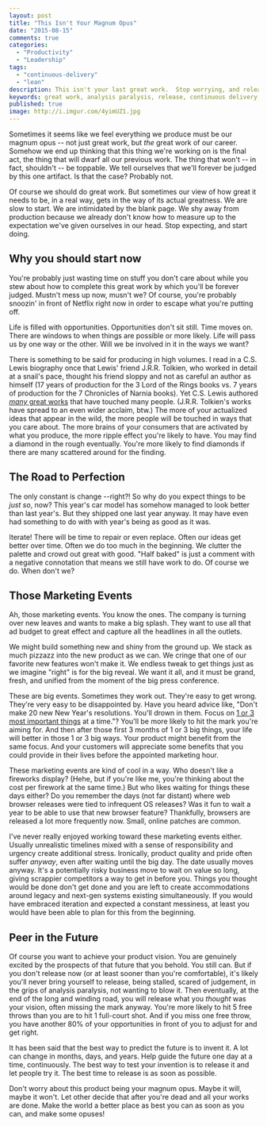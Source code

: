```yaml
---
layout: post
title: "This Isn't Your Magnum Opus"
date: "2015-08-15"
comments: true
categories:
  - "Productivity"
  - "Leadership"
tags: 
  - "continuous-delivery"
  - "lean"
description: This isn't your last great work.  Stop worrying, and release.
keywords: great work, analysis paralysis, release, continuous delivery, mvp, lean
published: true
image: http://i.imgur.com/4yimUZ1.jpg
---
```


Sometimes it seems like we feel everything we produce must be our magnum opus -- not just great work, but *the* great work of our career.  Somehow we end up thinking that this thing we're working on is the final act, the thing that will dwarf all our previous work.  The thing that won't -- in fact, shouldn't -- be toppable.  We tell ourselves that we'll forever be judged by this one artifact.  Is that the case?  Probably not.

<!--more-->

Of course we should do great work.  But sometimes our view of how great it needs to be, in a real way, gets in the way of its actual greatness.  We are slow to start.  We are intimidated by the blank page.  We shy away from production because we already don't know how to measure up to the expectation we've given ourselves in our head.  Stop expecting, and start doing.

## Why you should start now

You're probably just wasting time on stuff you don't care about while you stew about how to complete this great work by which you'll be forever judged.  Mustn't mess up now, musn't we?  Of course, you're probably snoozin' in front of Netflix right now in order to escape what you're putting off.

Life is filled with opportunities.  Opportunities don't sit still.  Time moves on.  There are windows to when things are possible or more likely.  Life will pass us by one way or the other.  Will we be involved in it in the ways we want?

There is something to be said for producing in high volumes.  I read in a C.S. Lewis biography once that Lewis' friend J.R.R. Tolkien, who worked in detail at a snail's pace, thought his friend sloppy and not as careful an author as himself (17 years of production for the 3 Lord of the Rings books vs. 7 years of production for the 7 Chronicles of Narnia books).  Yet C.S. Lewis authored [*many* great works](https://en.wikipedia.org/wiki/C._S._Lewis_bibliography) that have touched many people.  (J.R.R. Tolkien's works have spread to an even wider acclaim, btw.)  The more of your actualized ideas that appear in the wild, the more people will be touched in ways that you care about.  The more brains of your consumers that are activated by what you produce, the more ripple effect you're likely to have.  You may find a diamond in the rough eventually.  You're more likely to find diamonds if there are many scattered around for the finding.

## The Road to Perfection

The only constant is change --right?!  So why do you expect things to be *just so*, now?  This year's car model has somehow managed to look better than last year's.  But they shipped one last year anyway.  It may have even had something to do with with year's being as good as it was.

Iterate!  There will be time to repair or even replace. Often our ideas get better over time.  Often we do too much in the beginning.  We clutter the palette and crowd out great with good.  "Half baked" is just a comment with a negative connotation that means we still have work to do.  Of course we do.  When don't we?

## Those Marketing Events

Ah, those marketing events.  You know the ones.  The company is turning over new leaves and wants to make a big splash.  They want to use all that ad budget to great effect and capture all the headlines in all the outlets.

We might build something new and shiny from the ground up.  We stack as much pizzazz into the new product as we can.  We cringe that one of our favorite new features won't make it.  We endless tweak to get things just as we imagine "right" is for the big reveal.  We want it all, and it must be grand, fresh, and unified from the moment of the big press conference.

These are big events.  Sometimes they work out.  They're easy to get wrong.  They're very easy to be disappointed by.  Have you heard advice like, "Don't make 20 new New Year's resolutions.  You'll drown in them.  Focus on [1 or 3 most important things](http://jaketrent.com/post/vision-questing/) at a time."?  You'll be more likely to hit the mark you're aiming for.  And then after those first 3 months of 1 or 3 big things, your life will better in those 1 or 3 big ways.  Your product might benefit from the same focus.  And your customers will appreciate some benefits that you could provide in their lives before the appointed marketing hour.

These marketing events are kind of cool in a way.  Who doesn't like a fireworks display?  (Hehe, but if you're like me, you're thinking about the cost per firework at the same time.)  But who likes waiting for things these days either?  Do you remember the days (not far distant) where web browser releases were tied to infrequent OS releases?  Was it fun to wait a year to be able to use that new browser feature?  Thankfully, browsers are released a lot more frequently now.  Small, online patches are common.

I've never really enjoyed working toward these marketing events either.  Usually unrealistic timelines mixed with a sense of responsibility and urgency create additional stress.  Ironically, product quality and pride often suffer *anyway*, even after waiting until the big day.  The date usually moves anyway.  It's a potentially risky business move to wait on value so long, giving scrappier competitors a way to get in before you.  Things you thought would be done don't get done and you are left to create accommodations around legacy and next-gen systems existing simultaneously.  If you would have embraced iteration and expected a constant messiness, at least you would have been able to plan for this from the beginning.

## Peer in the Future

Of course you want to achieve your product vision.  You are genuinely excited by the prospects of that future that you behold.  You still can.  But if you don't release now (or at least sooner than you're comfortable), it's likely you'll never bring yourself to release, being stalled, scared of judgement, in the grips of analysis paralysis, not wanting to blow it.  Then eventually, at the end of the long and winding road, you will release what you *thought* was your vision, often missing the mark anyway.  You're more likely to hit 5 free throws than you are to hit 1 full-court shot.  And if you miss one free throw, you have another 80% of your opportunities in front of you to adjust for and get right.

It has been said that the best way to predict the future is to invent it.  A lot can change in months, days, and years.  Help guide the future one day at a time, continuously.  The best way to test your invention is to release it and let people try it.  The best time to release is as soon as possible.

Don't worry about this product being your magnum opus.  Maybe it will, maybe it won't.  Let other decide that after you're dead and all your works are done.  Make the world a better place as best you can as soon as you can, and make some opuses!
